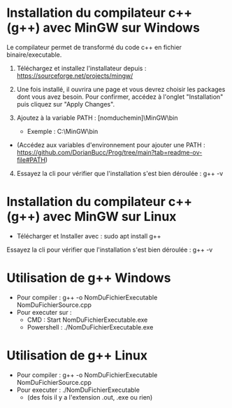# Installation du compilateur c++ (g++) avec MinGW sur Windows
Le compilateur permet de transformé du code c++ en fichier binaire/executable.

1. Téléchargez et installez l'installateur depuis : https://sourceforge.net/projects/mingw/

2. Une fois installé, il ouvrira une page et vous devrez choisir les packages dont vous avez besoin. Pour confirmer, accédez à l'onglet "Installation" puis cliquez sur "Apply Changes".

3. Ajoutez à la variable PATH : [nomduchemin]\MinGW\bin
    * Exemple : C:\MinGW\bin
* (Accédez aux variables d'environnement pour ajouter une PATH : https://github.com/DorianBucc/Prog/tree/main?tab=readme-ov-file#PATH)

4. Essayez la cli pour vérifier que l'installation s'est bien déroulée : g++ -v

# Installation du compilateur c++ (g++) avec MinGW sur Linux

- Télécharger et Installer avec : sudo apt install g++

Essayez la cli pour vérifier que l'installation s'est bien déroulée : g++ -v

# Utilisation de g++ Windows
* Pour compiler : g++ -o NomDuFichierExecutable NomDuFichierSource.cpp
* Pour executer sur :
    * CMD : Start NomDuFichierExecutable.exe
    * Powershell : ./NomDuFichierExecutable.exe 

# Utilisation de g++ Linux
* Pour compiler : g++ -o NomDuFichierExecutable NomDuFichierSource.cpp
* Pour executer : ./NomDuFichierExecutable
    * (des fois il y a l'extension .out, .exe ou rien)